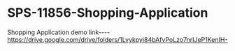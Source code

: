 # SPS-11856-Shopping-Application
Shopping Application demo link----https://drive.google.com/drive/folders/1Lvykpyi84bAfvPoLzo7nrIJeP1KenIH-
